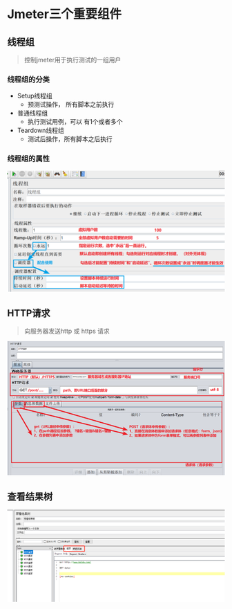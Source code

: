 # Jmeter三个重要组件

## 线程组

> 控制jmeter用于执行测试的一组用户

### 线程组的分类

* Setup线程组
  * 预测试操作， 所有脚本之前执行
* 普通线程组
  * 执行测试用例，可以 有1个或者多个
* Teardown线程组
  * 测试后操作，所有脚本之后执行

### 线程组的属性

![image.png](./assets/1669879217600-image.png)

## HTTP请求

> 向服务器发送http 或 https 请求

![image.png](./assets/1669879350579-image.png)























## 查看结果树

![image.png](./assets/1669879632355-image.png)

